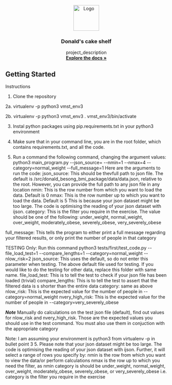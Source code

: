 <div id="top"></div>
<!--
*** Thanks for checking out my project
*** Dr Donald O. Besong
-->


<!-- PROJECT LOGO -->
<br />
<div align="center">
  <a href="http://github.com/Donald-Besong/BMI_Calculations">
    <img src="src/data/images/logo.png" alt="Logo" width="80" height="80">
  </a>

<h3 align="center">Donald's cake shelf</h3>

  <p align="center">
    project_description
    <br />
    <a href="http://github.com/Donald-Besong/BMI_Calculations"><strong>Explore the docs »</strong></a>
  </p>
</div>



<!-- GETTING STARTED -->
## Getting Started

Instructions


1. Clone the repository

2a. virtualenv -p python3 vmst_env3

2b. virtualenv -p python3 vmst_env3
   . vmst_env3/bin/activate

3. Instal python packages using pip.requirements.txt in your python3
environment   
4. Make sure that in your command line, you are in the root folder, which contains
   requirements.txt, and all the code. 

5. Run a command the following command, changing the argument values:
python3 main_program.py --json_source=<full path to json file> --nmin=1 --nmax=4 --category=normal_weight --full_message=1
Here are the arguments to run the code:
  json_source: This should be thevfull path to json file. The default is 
     /src/donald_besong_bmi_package/data/data.json, relative to the root. 
     However, you can provide the full path to any json file in any location
  nmin: This is the row number from which you want to load the data. Default is 0
  nmax: This is the row number up to which you want to load the data. Default is 5
        This is because your json dataset might be too large. The code is optimising
        the reading of your json dataset with ijson.
  category:  This is the filter you require in the exercise.
             The value should be one of the following:
              under_weight, 
              normal_weight, 
              over_weight, 
              moderately_obese, 
              severely_obese, 
              very_severely_obese 
     
  full_message: This tells the program to either print a full message 
              regarding your filtered results, or only print the number
              of people in that category
            
    
TESTING Only:
Run this command
 python3 tests/first/test_code.py --file_load_test=1 --compare_lengths=1 --category=normal_weight --nlow_risk=2
  json_source: This uses the default, so do not enter this parameter when testing.
            The above default file used for testing. If you would like to do the testing
            for other data, replace this folder with same name.
  file_load_test: This is to tell the test to check if your json file has been loaded (trivial)
  compare_lengths: This is to tell the test to assert that the filtered data is s
            shorter than the entire data 
  category: same as above
  nlow_risk: This is the expected value for the number of people in --category=normal_weight
  nvery_high_risk: This is the expected value for the number of people in --category=very_severely_obese
  
  ***Note***
  Manually do calculations on the test json file (default), find out values for
  nlow_risk and nvery_high_risk. Those are the expected values you should use
  in the test command. You must also use them in conjuction with
  the appropriate category 
     
     
    

Note: I am assuming your environment is python3 from virtualenv -p in bullet point 3
5. Please note that your json dataset might be too large. The code is optimising
the reading of your json dataset with ijson. Further, it will select a range 
of rows you specify by:
 nmin is the row from which you want to view the data/or perform calculations
 nmax is the row up to which you need the filter, as nmin
 category is should be under_weight, normal_weight, over_weight, moderately_obese, severely_obese, or very_severely_obese 
 i.e. category is the filter you require in the exercise
